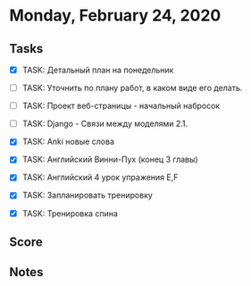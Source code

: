 # Monday, February 24, 2020

## Tasks
- [x] TASK: Детальный план на понедельник

- [ ] TASK: Уточнить по плану работ, в каком виде его делать.

- [ ] TASK: Проект веб-страницы - начальный набросок
- [ ] TASK: Django - Связи между моделями 2.1.

- [x] TASK: Anki новые слова
- [x] TASK: Aнглийский Винни-Пух (конец 3 главы)
- [x] TASK: Aнглийский 4 урок упражения E,F

- [x] TASK: Запланировать тренировку
- [x] TASK: Тренировка спина

## Score


## Notes

